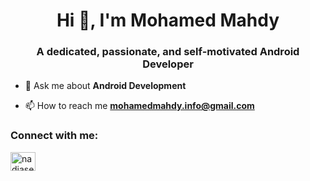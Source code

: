 <h1 align="center">Hi 👋, I'm Mohamed Mahdy</h1>
<h3 align="center">A dedicated, passionate, and self-motivated Android Developer</h3>

- 💬 Ask me about **Android Development**

- 📫 How to reach me **mohamedmahdy.info@gmail.com**


<h3 align="left">Connect with me:</h3>
<p align="left">
<a href="https://linkedin.com/in/mohamedmahdyeid" target="blank"><img align="center" src="https://raw.githubusercontent.com/rahuldkjain/github-profile-readme-generator/master/src/images/icons/Social/linked-in-alt.svg" alt="nadiaseleem" height="30" width="40" /></a>
</p>
